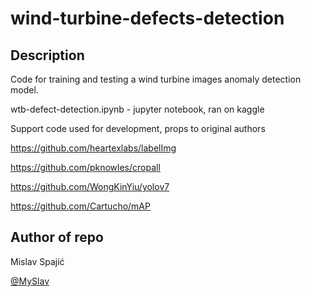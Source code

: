 # wind-turbine-defects-detection


## Description

Code for training and testing a wind turbine images anomaly detection model.

wtb-defect-detection.ipynb - jupyter notebook, ran on kaggle

Support code used for development, props to original authors

https://github.com/heartexlabs/labelImg

https://github.com/pknowles/cropall

https://github.com/WongKinYiu/yolov7

https://github.com/Cartucho/mAP




## Author of repo

Mislav Spajić 

[@MySlav](https://github.com/MySlav)
